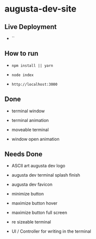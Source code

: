# augusta-dev-site

## Live Deployment

-   ``

## How to run

-   `npm install || yarn`

-   `node index`

-   `http://localhost:3000`

## Done

-   terminal window

-   terminal animation

-   moveable terminal

-   window open animation

## Needs Done

-   ASCII art augusta dev logo

-   augusta dev terminal splash finish

-   augusta dev favicon

-   minimize button

-   maximize button hover

-   maximize button full screen

-   re sizeable terminal

-   UI / Controller for writing in the terminal
